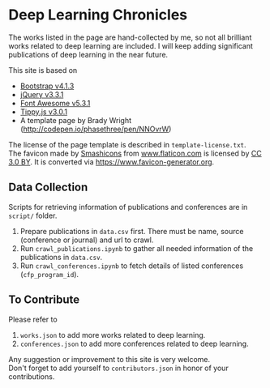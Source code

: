 # Deep Learning Chronicles

The works listed in the page are hand-collected by me, 
so not all brilliant works related to deep learning are included. 
I will keep adding significant publications of deep learning in the near future.

This site is based on
* [Bootstrap v4.1.3](https://getbootstrap.com)
* [jQuery v3.3.1](https://jquery.com)
* [Font Awesome v5.3.1](https://fontawesome.com)
* [Tippy.js v3.0.1](https://atomiks.github.io/tippyjs/)
* A template page by Brady Wright (http://codepen.io/phasethree/pen/NNOvrW)

The license of the page template is described in `template-license.txt`.  
The favicon made by [Smashicons](https://www.flaticon.com/authors/smashicons) from www.flaticon.com is licensed by [CC 3.0 BY](http://creativecommons.org/licenses/by/3.0/). It is converted via https://www.favicon-generator.org.


## Data Collection

Scripts for retrieving information of publications and conferences are in `script/` folder. 
1. Prepare publications in `data.csv` first. There must be name, source (conference or journal) and url to crawl.
2. Run `crawl_publications.ipynb` to gather all needed information of the publications in `data.csv`.
3. Run `crawl_conferences.ipynb` to fetch details of listed conferences (`cfp_program_id`).


## To Contribute

Please refer to
1. `works.json` to add more works related to deep learning. 
2. `conferences.json` to add more conferences related to deep learning.

Any suggestion or improvement to this site is very welcome.  
Don't forget to add yourself to `contributors.json` in honor of your contributions.